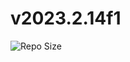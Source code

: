 # v2023.2.14f1
![Repo Size](https://img.shields.io/github/repo-size/arCnuts/PostMortem?style=plastic)
